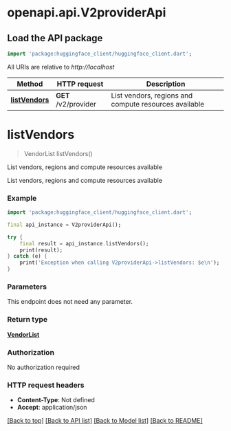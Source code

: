 # openapi.api.V2providerApi

## Load the API package
```dart
import 'package:huggingface_client/huggingface_client.dart';
```

All URIs are relative to *http://localhost*

Method | HTTP request | Description
------------- | ------------- | -------------
[**listVendors**](V2providerApi.md#listvendors) | **GET** /v2/provider | List vendors, regions and compute resources available


# **listVendors**
> VendorList listVendors()

List vendors, regions and compute resources available

List vendors, regions and compute resources available

### Example
```dart
import 'package:huggingface_client/huggingface_client.dart';

final api_instance = V2providerApi();

try {
    final result = api_instance.listVendors();
    print(result);
} catch (e) {
    print('Exception when calling V2providerApi->listVendors: $e\n');
}
```

### Parameters
This endpoint does not need any parameter.

### Return type

[**VendorList**](VendorList.md)

### Authorization

No authorization required

### HTTP request headers

 - **Content-Type**: Not defined
 - **Accept**: application/json

[[Back to top]](#) [[Back to API list]](../README.md#documentation-for-api-endpoints) [[Back to Model list]](../README.md#documentation-for-models) [[Back to README]](../README.md)

